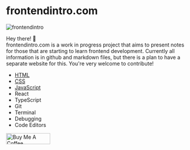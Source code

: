 # frontendintro.com 

![frontendintro](https://github.com/daugerdas/frontendintro.com/assets/14166408/effb6dad-0739-4b2c-94af-4a5ecaed0cca)

Hey there! 👋 \
frontendintro.com is a work in progress project that aims to present notes for those that are starting to learn frontend development. Currently all information is in github and markdown files, but there is a plan to have a separate website for this. You're very welcome to contribute!

- [HTML](https://github.com/daugerdas/frontendintro.com/blob/main/html.md)
- [CSS](https://github.com/daugerdas/frontendintro.com/blob/main/css.md)
- [JavaScript](https://github.com/daugerdas/frontendintro.com/blob/main/javascript.md)
- React
- TypeScript
- Git
- Terminal
- Debugging
- Code Editors

<a href="https://www.buymeacoffee.com/daugerdas" target="_blank"><img src="https://cdn.buymeacoffee.com/buttons/v2/default-yellow.png" alt="Buy Me A Coffee" style="height: 30px !important;width: 120px !important;" ></a>
